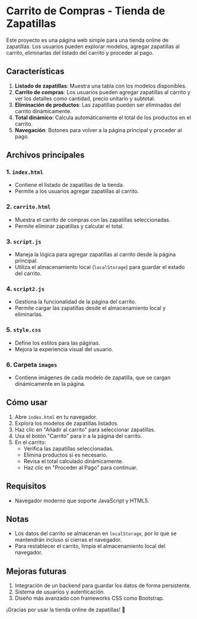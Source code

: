 # Carrito de Compras - Tienda de Zapatillas

Este proyecto es una página web simple para una tienda online de zapatillas. Los usuarios pueden explorar modelos, agregar zapatillas al carrito, eliminarlas del listado del carrito y proceder al pago.

## Características

1. **Listado de zapatillas**: Muestra una tabla con los modelos disponibles.
2. **Carrito de compras**: Los usuarios pueden agregar zapatillas al carrito y ver los detalles como cantidad, precio unitario y subtotal.
3. **Eliminación de productos**: Las zapatillas pueden ser eliminadas del carrito dinámicamente.
4. **Total dinámico**: Calcula automáticamente el total de los productos en el carrito.
5. **Navegación**: Botones para volver a la página principal y proceder al pago.

## Archivos principales

### 1. `index.html`
- Contiene el listado de zapatillas de la tienda.
- Permite a los usuarios agregar zapatillas al carrito.

### 2. `carrito.html`
- Muestra el carrito de compras con las zapatillas seleccionadas.
- Permite eliminar zapatillas y calcular el total.

### 3. `script.js`
- Maneja la lógica para agregar zapatillas al carrito desde la página principal.
- Utiliza el almacenamiento local (`localStorage`) para guardar el estado del carrito.

### 4. `script2.js`
- Gestiona la funcionalidad de la página del carrito.
- Permite cargar las zapatillas desde el almacenamiento local y eliminarlas.

### 5. `style.css`
- Define los estilos para las páginas.
- Mejora la experiencia visual del usuario.

### 6. Carpeta `images`
- Contiene imágenes de cada modelo de zapatilla, que se cargan dinámicamente en la página.

## Cómo usar

1. Abre `index.html` en tu navegador.
2. Explora los modelos de zapatillas listados.
3. Haz clic en "Añadir al carrito" para seleccionar zapatillas.
4. Usa el botón "Carrito" para ir a la página del carrito.
5. En el carrito:
   - Verifica las zapatillas seleccionadas.
   - Elimina productos si es necesario.
   - Revisa el total calculado dinámicamente.
   - Haz clic en "Proceder al Pago" para continuar.

## Requisitos

- Navegador moderno que soporte JavaScript y HTML5.

## Notas

- Los datos del carrito se almacenan en `localStorage`, por lo que se mantendrán incluso si cierras el navegador.
- Para restablecer el carrito, limpia el almacenamiento local del navegador.

## Mejoras futuras

1. Integración de un backend para guardar los datos de forma persistente.
2. Sistema de usuarios y autenticación.
3. Diseño más avanzado con frameworks CSS como Bootstrap.

¡Gracias por usar la tienda online de zapatillas! 🎉
